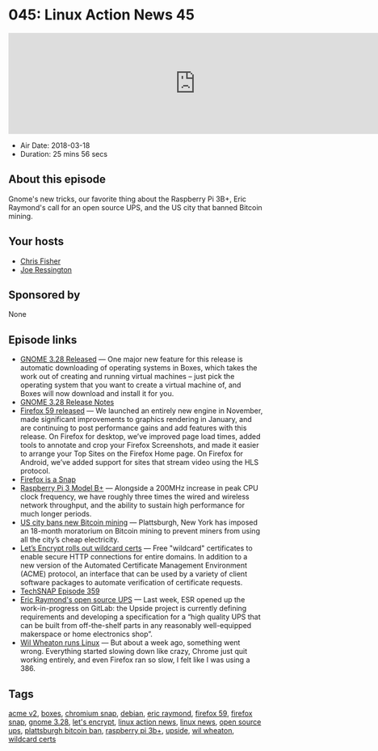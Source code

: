 # 045: Linux Action News 45

<iframe src="https://player.fireside.fm/v2/DAcK9LdX+7YqqRmaC?theme=dark" width="740" height="200" frameborder="0" scrolling="no"></iframe>

* Air Date: 2018-03-18
* Duration: 25 mins 56 secs

## About this episode

Gnome's new tricks, our favorite thing about the Raspberry Pi 3B+, Eric Raymond's call for an open source UPS, and the US city that banned Bitcoin mining.

## Your hosts
* [Chris Fisher](https://linuxactionnews.com/hosts/chris)
* [Joe Ressington](https://linuxactionnews.com/hosts/joe)

## Sponsored by

None



## Episode links

  * [GNOME 3.28 Released](https://www.gnome.org/news/2018/03/gnome-3-28-released/ "GNOME 3.28 Released") — One major new feature for this release is automatic downloading of operating systems in Boxes, which takes the work out of creating and running virtual machines – just pick the operating system that you want to create a virtual machine of, and Boxes will now download and install it for you.
  * [GNOME 3.28 Release Notes](https://help.gnome.org/misc/release-notes/3.28/ "GNOME 3.28 Release Notes")
  * [Firefox 59 released](https://www.mozilla.org/en-US/firefox/59.0/releasenotes/ "Firefox 59 released") — We launched an entirely new engine in November, made significant improvements to graphics rendering in January, and are continuing to post performance gains and add features with this release. On Firefox for desktop, we’ve improved page load times, added tools to annotate and crop your Firefox Screenshots, and made it easier to arrange your Top Sites on the Firefox Home page. On Firefox for Android, we’ve added support for sites that stream video using the HLS protocol. 
  * [Firefox is a Snap](https://snapcraft.io/firefox "Firefox is a Snap")
  * [Raspberry Pi 3 Model B+](https://www.raspberrypi.org/blog/raspberry-pi-3-model-bplus-sale-now-35/ "Raspberry Pi 3 Model B+") — Alongside a 200MHz increase in peak CPU clock frequency, we have roughly three times the wired and wireless network throughput, and the ability to sustain high performance for much longer periods.
  * [US city bans new Bitcoin mining](https://motherboard.vice.com/en_us/article/8xk4qv/bitcoin-ban-plattsburgh-coinmint-mining "US city bans new Bitcoin mining") — Plattsburgh, New York has imposed an 18-month moratorium on Bitcoin mining to prevent miners from using all the city’s cheap electricity.
  * [Let’s Encrypt rolls out wildcard certs](https://arstechnica.com/information-technology/2018/03/lets-encrypt-takes-free-wildcard-certificates-live/ "Let’s Encrypt rolls out wildcard certs") — Free "wildcard" certificates to enable secure HTTP connections for entire domains. In addition to a new version of the Automated Certificate Management Environment (ACME) protocol, an interface that can be used by a variety of client software packages to automate verification of certificate requests. 
  * [TechSNAP Episode 359](http://techsnap.systems/359 "TechSNAP Episode 359")
  * [Eric Raymond's open source UPS](https://www.theregister.co.uk/2018/03/11/rant_launches_eric_raymonds_next_project_opensource_the_ups/ "Eric Raymond's open source UPS") — Last week, ESR opened up the work-in-progress on GitLab: the Upside project is currently defining requirements and developing a specification for a “high quality UPS that can be built from off-the-shelf parts in any reasonably well-equipped makerspace or home electronics shop”.
  * [Wil Wheaton runs Linux](http://wilwheaton.net/2018/03/i-tried-turning-it-off-and-back-on-again/ "Wil Wheaton runs Linux") — But about a week ago, something went wrong. Everything started slowing down like crazy, Chrome just quit working entirely, and even Firefox ran so slow, I felt like I was using a 386. 



## Tags

[acme v2](https://linuxactionnews.com/tags/acme%20v2), [boxes](https://linuxactionnews.com/tags/boxes), [chromium snap](https://linuxactionnews.com/tags/chromium%20snap), [debian](https://linuxactionnews.com/tags/debian), [eric raymond](https://linuxactionnews.com/tags/eric%20raymond), [firefox 59](https://linuxactionnews.com/tags/firefox%2059), [firefox snap](https://linuxactionnews.com/tags/firefox%20snap), [gnome 3.28](https://linuxactionnews.com/tags/gnome%203.28), [let's encrypt](https://linuxactionnews.com/tags/let's%20encrypt), [linux action news](https://linuxactionnews.com/tags/linux%20action%20news), [linux news](https://linuxactionnews.com/tags/linux%20news), [open source ups](https://linuxactionnews.com/tags/open%20source%20ups), [plattsburgh bitcoin ban](https://linuxactionnews.com/tags/plattsburgh%20bitcoin%20ban), [raspberry pi 3b+](https://linuxactionnews.com/tags/raspberry%20pi%203b+), [upside](https://linuxactionnews.com/tags/upside), [wil wheaton](https://linuxactionnews.com/tags/wil%20wheaton), [wildcard certs](https://linuxactionnews.com/tags/wildcard%20certs)
